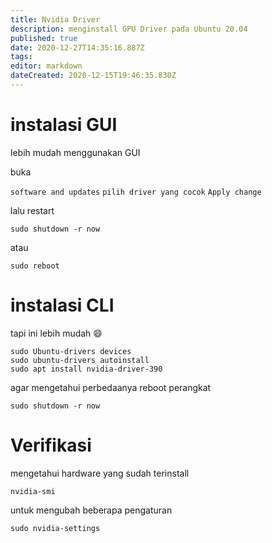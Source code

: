 ```yaml
---
title: Nvidia Driver
description: menginstall GPU Driver pada Ubuntu 20.04
published: true
date: 2020-12-27T14:35:16.887Z
tags: 
editor: markdown
dateCreated: 2020-12-15T19:46:35.830Z
---
```


# instalasi GUI



lebih mudah menggunakan GUI

buka

`software and updates`
`pilih driver yang cocok`
`Apply change`


lalu restart
```
sudo shutdown -r now
```
atau
```
sudo reboot
```

# instalasi CLI
tapi ini lebih mudah :smile:

```
sudo Ubuntu-drivers devices
sudo ubuntu-drivers autoinstall
sudo apt install nvidia-driver-390
```
agar mengetahui perbedaanya reboot perangkat

```
sudo shutdown -r now
```

# Verifikasi
mengetahui hardware yang sudah terinstall
```
nvidia-smi
```
untuk mengubah beberapa pengaturan
```
sudo nvidia-settings
```


